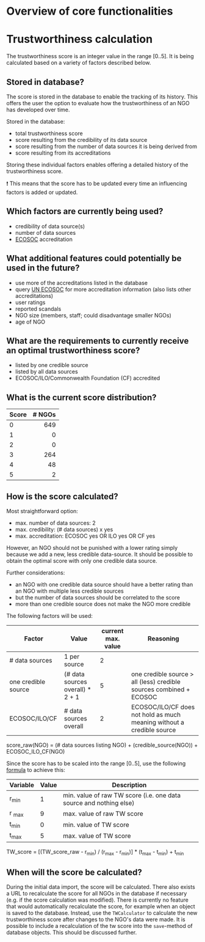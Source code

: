 # Overview of core functionalities

# Trustworthiness calculation

The trustworthiness score is an integer value in the range [0..5]. It is being calculated based on a variety of factors 
described below.

## Stored in database?
The score is stored in the database to enable the tracking of its history. This offers the user the option to evaluate
how the trustworthiness of an NGO has developed over time.

Stored in the database:
- total trustworthiness score
- score resulting from the credibility of its data source
- score resulting from the number of data sources it is being derived from
- score resulting from its accreditations

Storing these individual factors enables offering a detailed history of the trustworthiness score.

:exclamation: This means that the score has to be updated every time an influencing factors is added or updated.

## Which factors are currently being used?

- credibility of data source(s)
- number of data sources
- [ECOSOC](https://csonet.org/?menu=100) accreditation 


## What additional features could potentially be used in the future?
- use more of the accreditations listed in the database
- query [UN ECOSOC](https://esango.un.org/civilsociety/displayConsultativeStatusSearch.do?method=search&sessionCheck=false)
for more accreditation information (also lists other accreditations)
- user ratings
- reported scandals
- NGO size (members, staff; could disadvantage smaller NGOs)
- age of NGO

## What are the requirements to currently receive an optimal trustworthiness score? 

- listed by one credible source
- listed by all data sources
- ECOSOC/ILO/Commonwealth Foundation (CF) accredited


## What is the current score distribution?
| Score | # NGOs |
| ----- | ------: |
| 0 | 649 |
| 1 | 0 |
| 2 | 0 |
| 3 | 264 |
| 4 | 48 |
| 5 | 2 |


## How is the score calculated?

Most straightforward option:
- max. number of data sources: 2
- max. credibility: (# data sources) x yes
- max. accreditation: ECOSOC yes OR ILO yes OR CF yes

However, an NGO should not be punished with a lower rating simply because we add a new, less credible data-source.
It should be possible to obtain the optimal score with only one credible data source.

Further considerations:
- an NGO with one credible data source should have a better rating than an NGO with multiple less credible sources
- but the number of data sources should be correlated to the score
- more than one credible source does not make the NGO more credible


The following factors will be used:

| Factor                | Value                        | current max. value |Reasoning |
| --------------------- | ----------------------------- | -------- | --------- |
| # data sources        | 1 per source | 2 | |
| one credible source   | (# data sources overall) * 2 + 1  | 5 | one credible source > all (less) credible sources combined + ECOSOC |
| ECOSOC/ILO/CF              | # data sources overall | 2 | ECOSOC/ILO/CF does not hold as much meaning without a credible source |


score_raw(NGO) = (# data sources listing NGO) + (credible_source(NGO)) + ECOSOC_ILO_CF(NGO)

Since the score has to be scaled into the range [0..5], use the following [formula](https://stats.stackexchange.com/questions/281162/scale-a-number-between-a-range/281164) to achieve this:

| Variable | Value | Description |
| -------- | ----- | ----------- |
| r<sub>min</sub> | 1 | min. value of raw TW score (i.e. one data source and nothing else) |
| r <sub>max</sub> | 9 | max. value of raw TW score |
| t<sub>min</sub> | 0 | min. value of TW score |
| t<sub>max</sub> | 5 | max. value of TW score |

TW_score = [(TW_score_raw - r<sub>min</sub>) / (r<sub>max</sub> - r<sub>min</sub>)] * (t<sub>max</sub> - t<sub>min</sub>) + t<sub>min</sub>


## When will the score be calculated?
During the initial data import, the score will be calculated. There also exists a URL to recalculate the score for all
 NGOs in the database if necessary (e.g. if the score calculation was modified). There is currently no feature that would 
 automatically recalculate the score, for example when an object is saved to the database. Instead, use the `TWCalculator`
 to calculate the new trustworthiness score after changes to the NGO's data were made.
 It is possible to include a recalculation of the tw score into the `save`-method of database objects. This should be 
 discussed further.